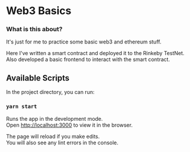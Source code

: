 # Web3 Basics

### What is this about?
It's just for me to practice some basic web3 and ethereum stuff. 

Here I've written a smart contract and deployed it to the Rinkeby TestNet. Also developed a basic frontend to interact with the smart contract. 

## Available Scripts

In the project directory, you can run:

### `yarn start`

Runs the app in the development mode.\
Open [http://localhost:3000](http://localhost:3000) to view it in the browser.

The page will reload if you make edits.\
You will also see any lint errors in the console.

